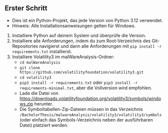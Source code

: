 ## Erster Schritt
- Dies ist ein Python-Projekt, das jede Version von Python 3.12 verwendet.
- Hinweis: Alle Installationsanweisungen gelten für Windows.

1. Installiere Python auf deinem System und überprüfe die Version.
2. Installiere alle Anforderungen, indem du zum Root-Verzeichnis des Git-Repositories navigierst und dann alle Anforderungen mit ``` pip install -r requirements.txt ``` installierst.
3. Installiere Volatility3 im malWareAnalysis-Ordner:
    - ``` cd malWareAnalysis ```
    - ``` git clone https://github.com/volatilityfoundation/volatility3.git ```
    - ``` cd volatility3 ```
    - ``` pip3 install -r requirements.txt ``` oder ``` pip3 install -r requirements-minimal.txt ```, aber die Vollversion wird empfohlen.
    - Lade die Datei von https://downloads.volatilityfoundation.org/volatility3/symbols/windows.zip herunter.
    - Die Symboltabellen-Zip-Dateien müssen in das Verzeichnis ``` /BachelorThesis/malwareAnalysis/volatility3/volatility3/symbols ``` (oder einfach das Symbols-Verzeichnis neben der ausführbaren Datei) platziert werden.

